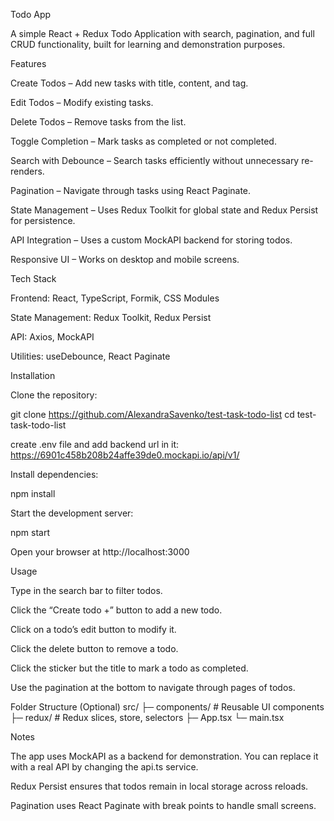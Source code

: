 Todo App

A simple React + Redux Todo Application with search, pagination, and full CRUD functionality, built for learning and demonstration purposes.

Features

Create Todos – Add new tasks with title, content, and tag.

Edit Todos – Modify existing tasks.

Delete Todos – Remove tasks from the list.

Toggle Completion – Mark tasks as completed or not completed.

Search with Debounce – Search tasks efficiently without unnecessary re-renders.

Pagination – Navigate through tasks using React Paginate.

State Management – Uses Redux Toolkit for global state and Redux Persist for persistence.

API Integration – Uses a custom MockAPI backend for storing todos.

Responsive UI – Works on desktop and mobile screens.


Tech Stack

Frontend: React, TypeScript, Formik, CSS Modules

State Management: Redux Toolkit, Redux Persist

API: Axios, MockAPI

Utilities: useDebounce, React Paginate

Installation

Clone the repository:

git clone https://github.com/AlexandraSavenko/test-task-todo-list
cd test-task-todo-list

create .env file and add backend url in it: https://6901c458b208b24affe39de0.mockapi.io/api/v1/

Install dependencies:

npm install


Start the development server:

npm start


Open your browser at http://localhost:3000

Usage

Type in the search bar to filter todos.

Click the “Create todo +” button to add a new todo.

Click on a todo’s edit button to modify it.

Click the delete button to remove a todo.

Click the sticker but the title to mark a todo as completed.

Use the pagination at the bottom to navigate through pages of todos.

Folder Structure (Optional)
src/
 ├─ components/    # Reusable UI components
 ├─ redux/         # Redux slices, store, selectors
 ├─ App.tsx
 └─ main.tsx

Notes

The app uses MockAPI as a backend for demonstration. You can replace it with a real API by changing the api.ts service.

Redux Persist ensures that todos remain in local storage across reloads.

Pagination uses React Paginate with break points to handle small screens.